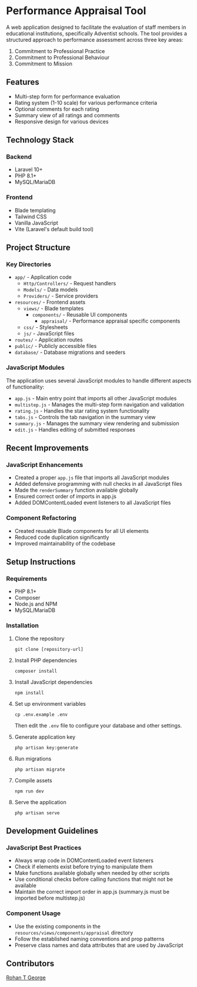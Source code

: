 # Performance Appraisal Tool

A web application designed to facilitate the evaluation of staff members in educational institutions, specifically Adventist schools. The tool provides a structured approach to performance assessment across three key areas:

1. Commitment to Professional Practice
2. Commitment to Professional Behaviour
3. Commitment to Mission

## Features

-   Multi-step form for performance evaluation
-   Rating system (1-10 scale) for various performance criteria
-   Optional comments for each rating
-   Summary view of all ratings and comments
-   Responsive design for various devices

## Technology Stack

### Backend

-   Laravel 10+
-   PHP 8.1+
-   MySQL/MariaDB

### Frontend

-   Blade templating
-   Tailwind CSS
-   Vanilla JavaScript
-   Vite (Laravel's default build tool)

## Project Structure

### Key Directories

-   `app/` - Application code
    -   `Http/Controllers/` - Request handlers
    -   `Models/` - Data models
    -   `Providers/` - Service providers
-   `resources/` - Frontend assets
    -   `views/` - Blade templates
        -   `components/` - Reusable UI components
            -   `appraisal/` - Performance appraisal specific components
    -   `css/` - Stylesheets
    -   `js/` - JavaScript files
-   `routes/` - Application routes
-   `public/` - Publicly accessible files
-   `database/` - Database migrations and seeders

### JavaScript Modules

The application uses several JavaScript modules to handle different aspects of functionality:

-   `app.js` - Main entry point that imports all other JavaScript modules
-   `multistep.js` - Manages the multi-step form navigation and validation
-   `rating.js` - Handles the star rating system functionality
-   `tabs.js` - Controls the tab navigation in the summary view
-   `summary.js` - Manages the summary view rendering and submission
-   `edit.js` - Handles editing of submitted responses

## Recent Improvements

### JavaScript Enhancements

-   Created a proper `app.js` file that imports all JavaScript modules
-   Added defensive programming with null checks in all JavaScript files
-   Made the `renderSummary` function available globally
-   Ensured correct order of imports in app.js
-   Added DOMContentLoaded event listeners to all JavaScript files

### Component Refactoring

-   Created reusable Blade components for all UI elements
-   Reduced code duplication significantly
-   Improved maintainability of the codebase

## Setup Instructions

### Requirements

-   PHP 8.1+
-   Composer
-   Node.js and NPM
-   MySQL/MariaDB

### Installation

1. Clone the repository

    ```
    git clone [repository-url]
    ```

2. Install PHP dependencies

    ```
    composer install
    ```

3. Install JavaScript dependencies

    ```
    npm install
    ```

4. Set up environment variables

    ```
    cp .env.example .env
    ```

    Then edit the `.env` file to configure your database and other settings.

5. Generate application key

    ```
    php artisan key:generate
    ```

6. Run migrations

    ```
    php artisan migrate
    ```

7. Compile assets

    ```
    npm run dev
    ```

8. Serve the application
    ```
    php artisan serve
    ```

## Development Guidelines

### JavaScript Best Practices

-   Always wrap code in DOMContentLoaded event listeners
-   Check if elements exist before trying to manipulate them
-   Make functions available globally when needed by other scripts
-   Use conditional checks before calling functions that might not be available
-   Maintain the correct import order in app.js (summary.js must be imported before multistep.js)

### Component Usage

-   Use the existing components in the `resources/views/components/appraisal` directory
-   Follow the established naming conventions and prop patterns
-   Preserve class names and data attributes that are used by JavaScript

## Contributors

[Rohan T George](https://github.com/19Rohan97/)
